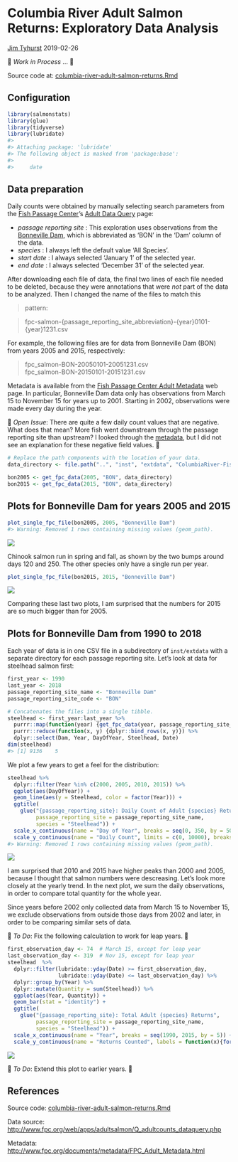 Columbia River Adult Salmon Returns: Exploratory Data Analysis
================
[Jim Tyhurst](https://www.jimtyhurst.com/#home)
2019-02-26

🔻 *Work in Process* … 🔺

Source code at:
[columbia-river-adult-salmon-returns.Rmd](../vignettes/columbia-river-adult-salmon-returns.Rmd)

## Configuration

``` r
library(salmonstats)
library(glue)
library(tidyverse)
library(lubridate)
#> 
#> Attaching package: 'lubridate'
#> The following object is masked from 'package:base':
#> 
#>     date
```

## Data preparation

Daily counts were obtained by manually selecting search parameters from
the [Fish Passage Center](http://www.fpc.org/)’s [Adult Data
Query](http://www.fpc.org/web/apps/adultsalmon/Q_adultcounts_dataquery.php)
page:

  - *passage reporting site* : This exploration uses observations from
    the [Bonneville Dam](https://www.nwp.usace.army.mil/bonneville/),
    which is abbreviated as ‘BON’ in the ‘Dam’ column of the data.
  - *species* : I always left the default value ‘All Species’.
  - *start date* : I always selected ‘January 1’ of the selected year.
  - *end date* : I always selected ‘December 31’ of the selected year.

After downloading each file of data, the final two lines of each file
needed to be deleted, because they were annotations that were *not* part
of the data to be analyzed. Then I changed the name of the files to
match this
> pattern:

> fpc-salmon-{passage\_reporting\_site\_abbreviation}-{year}0101-{year}1231.csv

For example, the following files are for data from Bonneville Dam (BON)
from years 2005 and 2015, respectively:

> fpc\_salmon-BON-20050101-20051231.csv  
> fpc\_salmon-BON-20150101-20151231.csv

Metadata is available from the [Fish Passage Center Adult
Metadata](http://www.fpc.org/documents/metadata/FPC_Adult_Metadata.html)
web page. In particular, Bonneville Dam data only has observations from
March 15 to November 15 for years up to 2001. Starting in 2002,
observations were made every day during the year.

🔻 *Open Issue*: There are quite a few daily count values that are
negative. What does that mean? More fish went downstream through the
passage reporting site than upstream? I looked through the
[metadata](http://www.fpc.org/documents/metadata/FPC_Adult_Metadata.html),
but I did not see an explanation for these negative field values. 🔺

``` r
# Replace the path components with the location of your data.
data_directory <- file.path("..", "inst", "extdata", "ColumbiaRiver-FishPassageCenter", "BonnevilleDam")

bon2005 <- get_fpc_data(2005, "BON", data_directory)
bon2015 <- get_fpc_data(2015, "BON", data_directory)
```

## Plots for Bonneville Dam for years 2005 and 2015

``` r
plot_single_fpc_file(bon2005, 2005, "Bonneville Dam")
#> Warning: Removed 1 rows containing missing values (geom_path).
```

<img src="columbia-river-adult-salmon-returns_files/figure-gfm/unnamed-chunk-3-1.png" style="display: block; margin: auto;" />

Chinook salmon run in spring and fall, as shown by the two bumps around
days 120 and 250. The other species only have a single run per
year.

``` r
plot_single_fpc_file(bon2015, 2015, "Bonneville Dam")
```

<img src="columbia-river-adult-salmon-returns_files/figure-gfm/unnamed-chunk-4-1.png" style="display: block; margin: auto;" />

Comparing these last two plots, I am surprised that the numbers for 2015
are so much bigger than for 2005.

## Plots for Bonneville Dam from 1990 to 2018

Each year of data is in one CSV file in a subdirectory of `inst/extdata`
with a separate directory for each passage reporting site. Let’s look at
data for steelhead salmon first:

``` r
first_year <- 1990
last_year <- 2018
passage_reporting_site_name <- "Bonneville Dam"
passage_reporting_site_code <- "BON"

# Concatenates the files into a single tibble.
steelhead <- first_year:last_year %>% 
  purrr::map(function(year) {get_fpc_data(year, passage_reporting_site_code, data_directory)}) %>% 
  purrr::reduce(function(x, y) {dplyr::bind_rows(x, y)}) %>% 
  dplyr::select(Dam, Year, DayOfYear, Steelhead, Date)
dim(steelhead)
#> [1] 9136    5
```

We plot a few years to get a feel for the distribution:

``` r
steelhead %>% 
  dplyr::filter(Year %in% c(2000, 2005, 2010, 2015)) %>% 
  ggplot(aes(DayOfYear)) +
  geom_line(aes(y = Steelhead, color = factor(Year))) +
  ggtitle(
    glue("{passage_reporting_site}: Daily Count of Adult {species} Returns",
         passage_reporting_site = passage_reporting_site_name,
         species = "Steelhead")) +
  scale_x_continuous(name = "Day of Year", breaks = seq(0, 350, by = 50)) +
  scale_y_continuous(name = "Daily Count", limits = c(0, 10000), breaks = seq(0, 10000, by = 2000))
#> Warning: Removed 1 rows containing missing values (geom_path).
```

<img src="columbia-river-adult-salmon-returns_files/figure-gfm/unnamed-chunk-6-1.png" style="display: block; margin: auto;" />

I am surprised that 2010 and 2015 have higher peaks than 2000 and 2005,
because I thought that salmon numbers were descreasing. Let’s look more
closely at the yearly trend. In the next plot, we sum the daily
observations, in order to compare total quantity for the whole year.

Since years before 2002 only collected data from March 15 to November
15, we exclude observations from outside those days from 2002 and later,
in order to be comparing similar sets of data.

🔻 *To Do*: Fix the following calculation to work for leap years. 🔺

``` r
first_observation_day <- 74  # March 15, except for leap year
last_observation_day <- 319  # Nov 15, except for leap year
steelhead  %>% 
  dplyr::filter(lubridate::yday(Date) >= first_observation_day,
                lubridate::yday(Date) <= last_observation_day) %>% 
  dplyr::group_by(Year) %>% 
  dplyr::mutate(Quantity = sum(Steelhead)) %>%
  ggplot(aes(Year, Quantity)) +
  geom_bar(stat = "identity") +
  ggtitle(
    glue("{passage_reporting_site}: Total Adult {species} Returns",
         passage_reporting_site = passage_reporting_site_name,
         species = "Steelhead")) +
  scale_x_continuous(name = "Year", breaks = seq(1990, 2015, by = 5)) +
  scale_y_continuous(name = "Returns Counted", labels = function(x){format(x, scientific = FALSE, big.mark = ",")})
```

<img src="columbia-river-adult-salmon-returns_files/figure-gfm/unnamed-chunk-7-1.png" style="display: block; margin: auto;" />

🔻 *To Do*: Extend this plot to earlier years. 🔺

## References

Source code:
[columbia-river-adult-salmon-returns.Rmd](../vignettes/columbia-river-adult-salmon-returns.Rmd)

Data source:
<http://www.fpc.org/web/apps/adultsalmon/Q_adultcounts_dataquery.php>

Metadata:
<http://www.fpc.org/documents/metadata/FPC_Adult_Metadata.html>

